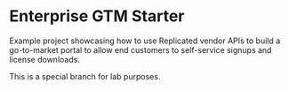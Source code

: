 Enterprise GTM Starter
====================

Example project showcasing how to use Replicated vendor APIs to build a go-to-market portal to allow end customers to self-service signups and license downloads.

This is a special branch for lab purposes.

